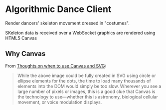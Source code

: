 Algorithmic Dance Client
========================

Render dancers' skeleton movement dressed in "costumes".

SKeleton data is received over a WebSocket graphics are rendered using 
HTML5 Canvas

Why Canvas
----------

From [Thoughts on when to use Canvas and SVG](http://blogs.msdn.com/b/ie/archive/2011/04/22/thoughts-on-when-to-use-canvas-and-svg.aspx): 

> While the above image could be fully created in SVG using circle or ellipse
> elements for the dots, the time to load many thousands of elements into the
> DOM would simply be too slow. Wherever you see a large number of pixels or
> images, this is a good clue that Canvas is the technology to use—whether
> this is astronomy, biological cellular movement, or voice modulation displays.
